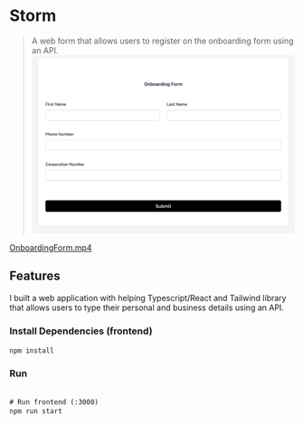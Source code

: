 # Storm

> A web form that allows users to register on the onboarding form using an API.
![img.png](src/assets/img.png)

[OnboardingForm.mp4](src/assets/OnboardingForm.mp4)

## Features

I built a web application with helping Typescript/React and Tailwind library that allows users to type their personal
and business details using an API.

### Install Dependencies (frontend)

```
npm install
```

### Run

```

# Run frontend (:3000)
npm run start
```

